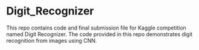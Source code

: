 # Digit_Recognizer
This repo contains code and final submission file for Kaggle competition named Digit Recognizer. The code provided in this repo demonstrates digit recognition from images using CNN. 
